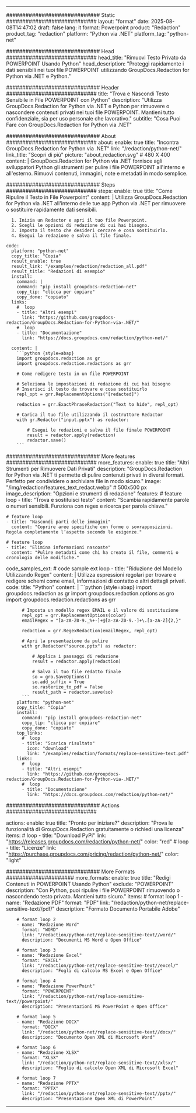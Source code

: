 
---
############################# Static ############################
layout: "format"
date:  2025-08-08T14:47:02
draft: false
lang: it
format: Powerpoint
product: "Redaction"
product_tag: "redaction"
platform: "Python via .NET"
platform_tag: "python-net"

############################# Head ############################
head_title: "Rimuovi Testo Privato da POWERPOINT Usando Python"
head_description: "Proteggi rapidamente i dati sensibili nei tuoi file POWERPOINT utilizzando GroupDocs.Redaction for Python via .NET e Python."

############################# Header ############################
title: "Trova e Nascondi Testo Sensibile in File POWERPOINT con Python" 
description: "Utilizza GroupDocs.Redaction for Python via .NET e Python per rimuovere o nascondere contenuti privati nei tuoi file POWERPOINT. Mantieni tutto confidenziale, sia per uso personale che lavorativo."
subtitle: "Cosa Puoi Fare con GroupDocs.Redaction for Python via .NET" 

############################# About ############################
about:
    enable: true
    title: "Incontra GroupDocs.Redaction for Python via .NET"
    link: "/redaction/python-net/"
    link_title: "Scopri di più"
    picture: "about_redaction.svg" # 480 X 400
    content: |
       GroupDocs.Redaction for Python via .NET fornisce agli sviluppatori Python gli strumenti per pulire i file POWERPOINT all'interno e all'esterno. Rimuovi contenuti, immagini, note e metadati in modo semplice.

############################# Steps ############################
steps:
    enable: true
    title: "Come Ripulire il Testo in File Powerpoint"
    content: |
      Utilizza GroupDocs.Redaction for Python via .NET all'interno delle tue app Python via .NET per rimuovere o sostituire rapidamente dati sensibili.
      
      1. Inizia un Redactor e apri il tuo file Powerpoint.
      2. Scegli le opzioni di redazione di cui hai bisogno.
      3. Imposta il testo che desideri cercare e cosa sostituirlo.
      4. Esegui la redazione e salva il file finale.
   
    code:
      platform: "python-net"
      copy_title: "Copia"
      result_enable: true
      result_link: "/examples/redaction/redaction_all.pdf"
      result_title: "Redazioni di esempio"
      install:
        command: |
        command: "pip install groupdocs-redaction-net"
        copy_tip: "clicca per copiare"
        copy_done: "copiato"
      links:
        #  loop
        - title: "Altri esempi"
          link: "https://github.com/groupdocs-redaction/GroupDocs.Redaction-for-Python-via-.NET/"
        #  loop
        - title: "Documentazione"
          link: "https://docs.groupdocs.com/redaction/python-net/"
          
      content: |
        ```python {style=abap}
        import groupdocs.redaction as gr
        import groupdocs.redaction.redactions as grr

        # Come redigere testo in un file POWERPOINT

        # Seleziona le impostazioni di redazione di cui hai bisogno
        # Inserisci il testo da trovare e cosa sostituirlo
        repl_opt = grr.ReplacementOptions("[redacted]")
                
        redaction = grr.ExactPhraseRedaction("Text to hide", repl_opt)

        # Carica il tuo file utilizzando il costruttore Redactor
        with gr.Redactor("input.pptx") as redactor:

            # Esegui le redazioni e salva il file finale POWERPOINT
            result = redactor.apply(redaction)
            redactor.save()
        ```            


############################# More features ############################
more_features:
  enable: true
  title: "Altri Strumenti per Rimuovere Dati Privati"
  description: "GroupDocs.Redaction for Python via .NET ti permette di pulire contenuti privati in diversi formati. Perfetto per condividere o archiviare file in modo sicuro."
  image: "/img/redaction/features_text_redact.webp" # 500x500 px
  image_description: "Opzioni e strumenti di redazione"
  features:
    # feature loop
    - title: "Trova e sostituisci testo"
      content: "Scambia rapidamente parole o numeri sensibili. Funziona con regex e ricerca per parola chiave."

    # feature loop
    - title: "Nascondi parti delle immagini"
      content: "Coprire aree specifiche con forme o sovrapposizioni. Regola completamente l’aspetto secondo le esigenze."

    # feature loop
    - title: "Elimina informazioni nascoste"
      content: "Pulire metadati come chi ha creato il file, commenti o cronologia delle modifiche."
      
  code_samples_ext:
    # code sample ext loop
    - title: "Riduzione del Modello Utilizzando Regex"
      content: |
        Utilizza espressioni regolari per trovare e redigere schemi come email, informazioni di contatto o altri dettagli privati.
      code:
        title: "Python"
        content: |
          ```python {style=abap}
          import groupdocs.redaction as gr
          import groupdocs.redaction.options as gro
          import groupdocs.redaction.redactions as grr

          # Imposta un modello regex EMAIL e il valore di sostituzione
          repl_opt = grr.ReplacementOptions(color)
          emailRegex = "[a-zA-Z0-9._%+-]+@[a-zA-Z0-9.-]+\.[a-zA-Z]{2,}"

          redaction = grr.RegexRedaction(emailRegex, repl_opt)

          # Apri la presentazione da pulire
          with gr.Redactor("source.pptx") as redactor:

              # Applica i passaggi di redazione
              result = redactor.apply(redaction)

              # Salva il tuo file redatto finale
              so = gro.SaveOptions()
              so.add_suffix = True
              so.rasterize_to_pdf = False
              result_path = redactor.save(so)
          ```
        platform: "python-net"
        copy_title: "Copia"
        install:
          command: "pip install groupdocs-redaction-net"
          copy_tip: "clicca per copiare"
          copy_done: "copiato"
        top_links:
          #  loop
          - title: "Scarica risultato"
            icon: "download"
            link: "/examples/redaction/formats/replace-sensitive-text.pdf"
        links:
          #  loop
          - title: "Altri esempi"
            link: "https://github.com/groupdocs-redaction/GroupDocs.Redaction-for-Python-via-.NET/"
          #  loop
          - title: "Documentazione"
            link: "https://docs.groupdocs.com/redaction/python-net/"


############################# Actions ############################

actions:
  enable: true
  title: "Pronto per iniziare?"
  description: "Prova le funzionalità di GroupDocs.Redaction gratuitamente o richiedi una licenza"
  items:
    #  loop
    - title: "Download PyPi"
      link: "https://releases.groupdocs.com/redaction/python-net/"
      color: "red"
        #  loop
    - title: "Licenze"
      link: "https://purchase.groupdocs.com/pricing/redaction/python-net/"
      color: "light"


############################# More Formats #####################
more_formats:
    enable: true
    title: "Redigi Contenuti in POWERPOINT Usando Python"
    exclude: "POWERPOINT"
    description: "Con Python, puoi ripulire i file POWERPOINT rimuovendo o nascondendo testo privato. Mantieni tutto sicuro."
    items: 
        # format loop 1
        - name: "Redazione PDF"
          format: "PDF"
          link: "/redaction/python-net/replace-sensitive-text//pdf/"
          description: "Formato Documento Portabile Adobe"

        # format loop 2
        - name: "Redazione Word"
          format: "WORD"
          link: "/redaction/python-net/replace-sensitive-text//word/"
          description: "Documenti MS Word e Open Office"
          
        # format loop 3
        - name: "Redazione Excel"
          format: "EXCEL"
          link: "/redaction/python-net/replace-sensitive-text//excel/"
          description: "Fogli di calcolo MS Excel e Open Office"

        # format loop 4
        - name: "Redazione PowerPoint"
          format: "POWERPOINT"
          link: "/redaction/python-net/replace-sensitive-text//powerpoint/"
          description: "Presentazioni MS PowerPoint e Open Office"

        # format loop 5
        - name: "Redazione DOCX"
          format: "DOCX"
          link: "/redaction/python-net/replace-sensitive-text//docx/"
          description: "Documento Open XML di Microsoft Word"
          
        # format loop 6
        - name: "Redazione XLSX"
          format: "XLSX"
          link: "/redaction/python-net/replace-sensitive-text//xlsx/"
          description: "Foglio di calcolo Open XML di Microsoft Excel"
          
        # format loop 7
        - name: "Redazione PPTX"
          format: "PPTX"
          link: "/redaction/python-net/replace-sensitive-text//pptx/"
          description: "Presentazione Open XML di PowerPoint"


---